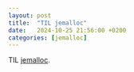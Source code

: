 ```yaml
---
layout: post
title:  "TIL jemalloc"
date:   2024-10-25 21:56:00 +0200
categories: [jemalloc]
---
```

TIL [jemalloc](https://jemalloc.net).
